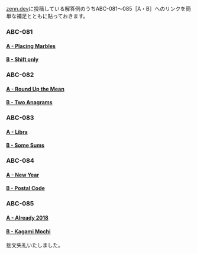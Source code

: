 [zenn.dev](https://zenn.dev/hyperdb)に投稿している解答例のうちABC-081～085［A・B］へのリンクを簡単な補足とともに貼っておきます。

### ABC-081

#### [A - Placing Marbles](https://zenn.dev/hyperdb/articles/d5e9cbf0375e40)

#### [B - Shift only](https://zenn.dev/hyperdb/articles/6ba45884c5b045)

### ABC-082

#### [A - Round Up the Mean](https://zenn.dev/hyperdb/articles/2277f16d6b8c5a)

#### [B - Two Anagrams](https://zenn.dev/hyperdb/articles/36e8176afd248c)

### ABC-083

#### [A - Libra](https://zenn.dev/hyperdb/articles/e94bc479080d64)

#### [B - Some Sums](https://zenn.dev/hyperdb/articles/28ea79f1283c67)

### ABC-084

#### [A - New Year](https://zenn.dev/hyperdb/articles/7bef95325ad968)

#### [B - Postal Code](https://zenn.dev/hyperdb/articles/3a06137ed53c36)

### ABC-085

#### [A - Already 2018](https://zenn.dev/hyperdb/articles/dd73a1ea27c3f0)

#### [B - Kagami Mochi](https://zenn.dev/hyperdb/articles/9f420c41e56e37)

拙文失礼いたしました。
